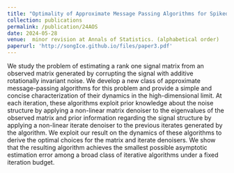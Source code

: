 ```yaml
---
title: "Optimality of Approximate Message Passing Algorithms for Spiked Matrix Models with Rotationally Invariant Noise"
collection: publications
permalink: /publication/24AOS
date: 2024-05-28
venue:  minor revision at Annals of Statistics. (alphabetical order)
paperurl: 'http://songIce.github.io/files/paper3.pdf'
---
```


We study the problem of estimating a rank one signal matrix from an observed matrix generated by
corrupting the signal with additive rotationally invariant noise. We develop a new class of approximate
message-passing algorithms for this problem and provide a simple and concise characterization of their
dynamics in the high-dimensional limit. At each iteration, these algorithms exploit prior knowledge
about the noise structure by applying a non-linear matrix denoiser to the eigenvalues of the observed
matrix and prior information regarding the signal structure by applying a non-linear iterate denoiser
to the previous iterates generated by the algorithm. We exploit our result on the dynamics of these
algorithms to derive the optimal choices for the matrix and iterate denoisers. We show that the resulting
algorithm achieves the smallest possible asymptotic estimation error among a broad class of iterative
algorithms under a fixed iteration budget.
